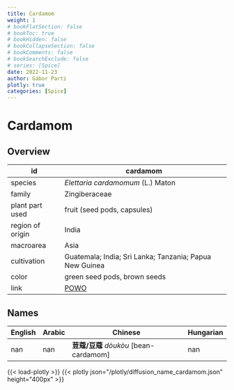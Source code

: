 ```yaml
---
title: Cardamom
weight: 1
# bookFlatSection: false
# bookToc: true
# bookHidden: false
# bookCollapseSection: false
# bookComments: false
# bookSearchExclude: false
# series: [Spice]
date: 2022-11-23
author: Gábor Parti
plotly: true
categories: [Spice]
---
```


# Cardamom

## Overview

|       id       |                        cardamom                       |
|----------------|-------------------------------------------------------|
|     species    |           *Elettaria cardamomum* (L.) Maton           |
|     family     |                     Zingiberaceae                     |
| plant part used|              fruit (seed pods, capsules)              |
|region of origin|                         India                         |
|    macroarea   |                          Asia                         |
|   cultivation  |Guatemala; India; Sri Lanka; Tanzania; Papua New Guinea|
|      color     |              green seed pods, brown seeds             |
|      link      |  [POWO](https://powo.science.kew.org/taxon/796556-1)  |

## Names

|English|Arabic|              Chinese             |Hungarian|
|-------|------|----------------------------------|---------|
|  nan  |  nan |**荳蔻/豆蔻** *dòukòu* [bean-cardamom]|   nan   |

{{< load-plotly >}}
{{< plotly json="/plotly/diffusion_name_cardamom.json" height="400px" >}}